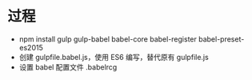 # 过程
- npm install gulp gulp-babel babel-core babel-register babel-preset-es2015
- 创建 gulpfile.babel.js，使用 ES6 编写，替代原有 gulpfile.js
- 设置 babel 配置文件 .babelrcg
